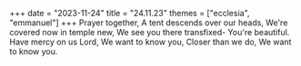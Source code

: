 +++
date = "2023-11-24"
title = "24.11.23"
themes = ["ecclesia", "emmanuel"]
+++
Prayer together,
A tent descends over our heads,
We're covered now in temple new,
We see you there transfixed-
You're beautiful.
Have mercy on us Lord,
We want to know you,
Closer than we do,
We want to know you.
